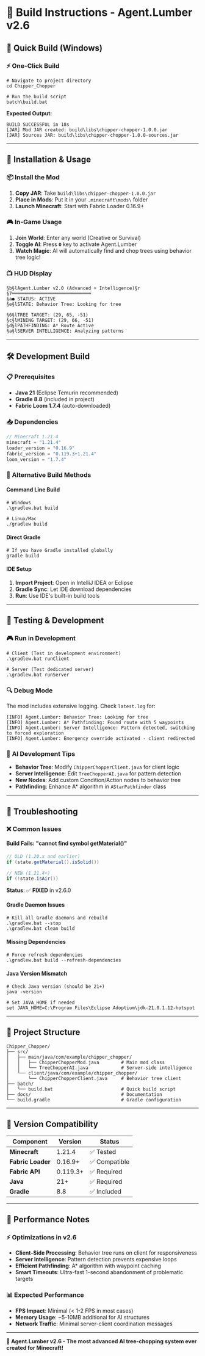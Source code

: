 # 🔨 Build Instructions - Agent.Lumber v2.6

## 🚀 **Quick Build (Windows)**

### ⚡ **One-Click Build**
```batch
# Navigate to project directory
cd Chipper_Chopper

# Run the build script
batch\build.bat
```

**Expected Output:**
```
BUILD SUCCESSFUL in 18s
[JAR] Mod JAR created: build\libs\chipper-chopper-1.0.0.jar
[JAR] Sources JAR: build\libs\chipper-chopper-1.0.0-sources.jar
```

---

## 🎯 **Installation & Usage**

### 📦 **Install the Mod**
1. **Copy JAR**: Take `build\libs\chipper-chopper-1.0.0.jar`
2. **Place in Mods**: Put it in your `.minecraft\mods\` folder
3. **Launch Minecraft**: Start with Fabric Loader 0.16.9+

### 🎮 **In-Game Usage**
1. **Join World**: Enter any world (Creative or Survival)
2. **Toggle AI**: Press **`O`** key to activate Agent.Lumber
3. **Watch Magic**: AI will automatically find and chop trees using behavior tree logic!

### 📺 **HUD Display**
```
§b§lAgent.Lumber v2.0 (Advanced + Intelligence)§r
§7═════════════════════════════
§a● STATUS: ACTIVE
§e§lSTATE: Behavior Tree: Looking for tree

§6§lTREE TARGET: (29, 65, -51)
§c§lMINING TARGET: (29, 66, -51)
§d§lPATHFINDING: A* Route Active
§a§lSERVER INTELLIGENCE: Analyzing patterns
```

---

## 🛠️ **Development Build**

### 📋 **Prerequisites**
- **Java 21** (Eclipse Temurin recommended)
- **Gradle 8.8** (included in project)
- **Fabric Loom 1.7.4** (auto-downloaded)

### 📥 **Dependencies**
```gradle
// Minecraft 1.21.4
minecraft = "1.21.4"
loader_version = "0.16.9"
fabric_version = "0.119.3+1.21.4"
loom_version = "1.7.4"
```

### 🔧 **Alternative Build Methods**

#### **Command Line Build**
```batch
# Windows
.\gradlew.bat build

# Linux/Mac
./gradlew build
```

#### **Direct Gradle**
```batch
# If you have Gradle installed globally
gradle build
```

#### **IDE Setup**
1. **Import Project**: Open in IntelliJ IDEA or Eclipse
2. **Gradle Sync**: Let IDE download dependencies
3. **Run**: Use IDE's built-in build tools

---

## 🧪 **Testing & Development**

### 🎮 **Run in Development**
```batch
# Client (Test in development environment)
.\gradlew.bat runClient

# Server (Test dedicated server)
.\gradlew.bat runServer
```

### 🔍 **Debug Mode**
The mod includes extensive logging. Check `latest.log` for:
```
[INFO] Agent.Lumber: Behavior Tree: Looking for tree
[INFO] Agent.Lumber: A* Pathfinding: Found route with 5 waypoints
[INFO] Agent.Lumber: Server Intelligence: Pattern detected, switching to forced exploration
[INFO] Agent.Lumber: Emergency override activated - client redirected
```

### 🧠 **AI Development Tips**
- **Behavior Tree**: Modify `ChipperChopperClient.java` for client logic
- **Server Intelligence**: Edit `TreeChopperAI.java` for pattern detection
- **New Nodes**: Add custom Condition/Action nodes to behavior tree
- **Pathfinding**: Enhance A* algorithm in `AStarPathfinder` class

---

## 🚨 **Troubleshooting**

### ❌ **Common Issues**

#### **Build Fails: "cannot find symbol getMaterial()"**
```java
// OLD (1.20.x and earlier)
if (state.getMaterial().isSolid())

// NEW (1.21.4+)  
if (!state.isAir())
```
**Status**: ✅ **FIXED** in v2.6.0

#### **Gradle Daemon Issues**
```batch
# Kill all Gradle daemons and rebuild
.\gradlew.bat --stop
.\gradlew.bat clean build
```

#### **Missing Dependencies**
```batch
# Force refresh dependencies
.\gradlew.bat build --refresh-dependencies
```

#### **Java Version Mismatch**
```batch
# Check Java version (should be 21+)
java -version

# Set JAVA_HOME if needed
set JAVA_HOME=C:\Program Files\Eclipse Adoptium\jdk-21.0.1.12-hotspot
```

---

## 📁 **Project Structure**

```
Chipper_Chopper/
├── src/
│   ├── main/java/com/example/chipper_chopper/
│   │   ├── ChipperChopperMod.java        # Main mod class
│   │   └── TreeChopperAI.java            # Server-side intelligence
│   └── client/java/com/example/chipper_chopper/
│       └── ChipperChopperClient.java     # Behavior tree client
├── batch/
│   └── build.bat                         # Quick build script
├── docs/                                 # Documentation
└── build.gradle                          # Gradle configuration
```

---

## 🎯 **Version Compatibility**

| Component | Version | Status |
|-----------|---------|--------|
| **Minecraft** | 1.21.4 | ✅ Tested |
| **Fabric Loader** | 0.16.9+ | ✅ Compatible |
| **Fabric API** | 0.119.3+ | ✅ Required |
| **Java** | 21+ | ✅ Required |
| **Gradle** | 8.8 | ✅ Included |

---

## 🚀 **Performance Notes**

### ⚡ **Optimizations in v2.6**
- **Client-Side Processing**: Behavior tree runs on client for responsiveness
- **Server Intelligence**: Pattern detection prevents expensive loops
- **Efficient Pathfinding**: A* algorithm with waypoint caching
- **Smart Timeouts**: Ultra-fast 1-second abandonment of problematic targets

### 📊 **Expected Performance**
- **FPS Impact**: Minimal (< 1-2 FPS in most cases)
- **Memory Usage**: ~5-10MB additional for AI structures
- **Network Traffic**: Minimal server-client coordination messages

---

**🎉 Agent.Lumber v2.6 - The most advanced AI tree-chopping system ever created for Minecraft!** 